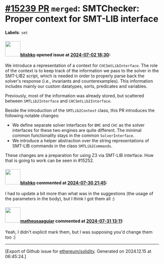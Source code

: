 # [\#15239 PR](https://github.com/ethereum/solidity/pull/15239) `merged`: SMTChecker: Proper context for SMT-LIB interface
**Labels**: `smt`


#### <img src="https://avatars.githubusercontent.com/u/16404346?v=4" width="50">[blishko](https://github.com/blishko) opened issue at [2024-07-02 18:30](https://github.com/ethereum/solidity/pull/15239):

We introduce a representation of a context for `CHCSmtLibInterface`. The role of the context is to keep track of the information we pass to the solver in the SMT-LIB2 script, which is needed in order to properly parse back the solver's response (i.e., invariants and counterexamples).
This information includes mainly our custom datatypes, sorts, predicates and variables.

Previously, most of the information was already stored, but scattered between `SMTLib2Interface` and `CHCSmtLib2Interface`.

Beside the introduction of the `SMTLib2Context` class, this PR introduces the following notable changes:
- We define separate solver interfaces for `BMC` and `CHC` as the solver interfaces for these two engines are quite different. The minimal common functionality stays in the common `SolverInterface`.
- We introduce a helper abstraction over the string representations of SMT-LIB commands in the class `SMTLib2Commands`.

These changes are a preparation for using Z3 via SMT-LIB interface.
How that is going to work can be seen in #15252.

#### <img src="https://avatars.githubusercontent.com/u/16404346?v=4" width="50">[blishko](https://github.com/blishko) commented at [2024-07-30 21:45](https://github.com/ethereum/solidity/pull/15239#issuecomment-2259265221):

I had to update a bit more than what was in the suggestions (the usage of the parameters in the body), but I think I got them all :)

#### <img src="https://avatars.githubusercontent.com/u/95899911?u=b80e228dd73aa60cc8cc18ebf2e9e72a0840b7d5&v=4" width="50">[matheusaaguiar](https://github.com/matheusaaguiar) commented at [2024-07-31 13:11](https://github.com/ethereum/solidity/pull/15239#issuecomment-2260492651):

Yeah, I didn't explicit mark them, but I was supposing you'd change them too :)


-------------------------------------------------------------------------------



[Export of Github issue for [ethereum/solidity](https://github.com/ethereum/solidity). Generated on 2024.12.15 at 06:45:24.]
